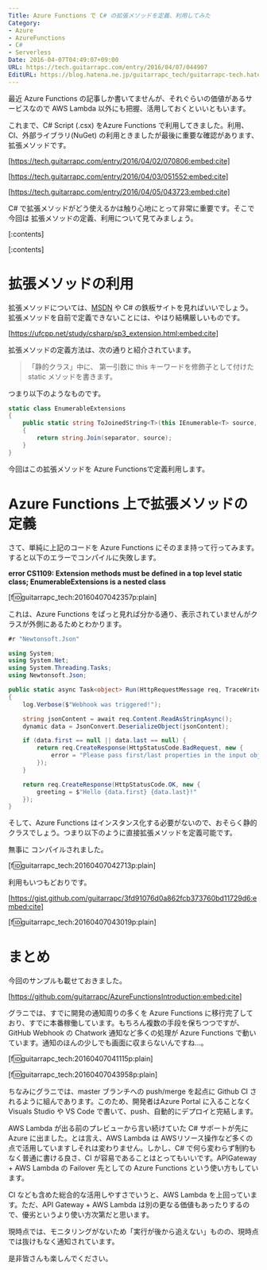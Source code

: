 ```yaml
---
Title: Azure Functions で C# の拡張メソッドを定義、利用してみた
Category:
- Azure
- AzureFunctions
- C#
- Serverless
Date: 2016-04-07T04:49:07+09:00
URL: https://tech.guitarrapc.com/entry/2016/04/07/044907
EditURL: https://blog.hatena.ne.jp/guitarrapc_tech/guitarrapc-tech.hatenablog.com/atom/entry/10328537792370105859
---
```


最近 Azure Functions の記事しか書いてませんが、それぐらいの価値があるサービスなので AWS Lambda 以外にも把握、活用しておくといいともいます。

これまで、C# Script (.csx) をAzure Functions で利用してきました。利用、CI、外部ライブラリ(NuGet) の利用ときましたが最後に重要な確認があります、拡張メソッドです。

[https://tech.guitarrapc.com/entry/2016/04/02/070806:embed:cite]

[https://tech.guitarrapc.com/entry/2016/04/03/051552:embed:cite]

[https://tech.guitarrapc.com/entry/2016/04/05/043723:embed:cite]

C# で拡張メソッドがどう使えるかは触り心地にとって非常に重要です。そこで今回は 拡張メソッドの定義、利用について見てみましょう。


[:contents]

[:contents]

# 拡張メソッドの利用

拡張メソッドについては、[MSDN](https://msdn.microsoft.com/ja-jp/library/bb383977.aspx) や C# の鉄板サイトを見ればいいでしょう。拡張メソッドを自前で定義できないことには、やはり結構厳しいものです。

[https://ufcpp.net/study/csharp/sp3_extension.html:embed:cite]

拡張メソッドの定義方法は、次の通りと紹介されています。

> 「静的クラス」中に、 第一引数に this キーワードを修飾子として付けた static メソッドを書きます。

つまり以下のようなものです。

```cs
static class EnumerableExtensions
{
    public static string ToJoinedString<T>(this IEnumerable<T> source, string separator = "")
    {
        return string.Join(separator, source);
    }
}
```

今回はこの拡張メソッドを Azure Functionsで定義利用します。

# Azure Functions 上で拡張メソッドの定義

さて、単純に上記のコードを Azure Functions にそのまま持って行ってみます。すると以下のエラーでコンパイルに失敗します。

**error CS1109: Extension methods must be defined in a top level static class; EnumerableExtensions is a nested class**

[f:id:guitarrapc_tech:20160407042357p:plain]

これは、Azure Functions をぱっと見れば分かる通り、表示されていませんがクラスが外側にあるためとわかります。

```cs
#r "Newtonsoft.Json"

using System;
using System.Net;
using System.Threading.Tasks;
using Newtonsoft.Json;

public static async Task<object> Run(HttpRequestMessage req, TraceWriter log)
{
    log.Verbose($"Webhook was triggered!");

    string jsonContent = await req.Content.ReadAsStringAsync();
    dynamic data = JsonConvert.DeserializeObject(jsonContent);

    if (data.first == null || data.last == null) {
        return req.CreateResponse(HttpStatusCode.BadRequest, new {
            error = "Please pass first/last properties in the input object"
        });
    }

    return req.CreateResponse(HttpStatusCode.OK, new {
        greeting = $"Hello {data.first} {data.last}!"
    });
}
```

そして、Azure Functions はインスタンス化する必要がないので、おそらく静的クラスでしょう。つまり以下のように直接拡張メソッドを定義可能です。

無事に コンパイルされました。

[f:id:guitarrapc_tech:20160407042713p:plain]

利用もいつもどおりです。

[https://gist.github.com/guitarrapc/3fd91076d0a862fcb373760bd11729d6:embed:cite]

[f:id:guitarrapc_tech:20160407043019p:plain]

# まとめ

今回のサンプルも載せておきました。

[https://github.com/guitarrapc/AzureFunctionsIntroduction:embed:cite]


グラニでは、すでに開発の通知周りの多くを Azure Functions に移行完了しており、すでに本番稼働しています。もちろん複数の手段を保ちつつですが、GitHub Webhook の Chatwork 通知など多くの処理が Azure Functions で動いています。通知のほんの少しでも画面に収まらないんですね...。

[f:id:guitarrapc_tech:20160407041115p:plain]

[f:id:guitarrapc_tech:20160407043958p:plain]

ちなみにグラニでは、master ブランチへの push/merge を起点に Github CI されるように組んであります。このため、開発者はAzure Portal に入ることなく Visuals Studio や VS Code で書いて、push、自動的にデプロイと完結します。

AWS Lambda が出る前のプレビューから言い続けていた C# サポートが先に Azure に出ました。とは言え、AWS Lambda は AWSリソース操作など多くの点で活用していますしそれは変わりません。しかし、C# で何ら変わらず制約もなく普通に書ける良さ、CI が容易であることはとってもいいです。APIGateway + AWS Lambda の Failover 先としての Azure Functions という使い方もしています。

CI なども含めた総合的な活用しやすさでいうと、AWS Lambda を上回っています。ただ、API Gateway + AWS Lambda は別の更なる価値もあったりするので、優劣というより使い方次第だと思います。

現時点では、モニタリングがないため「実行が後から追えない」ものの、現時点では抜けもなく通知されています。

是非皆さんも楽しんでください。

